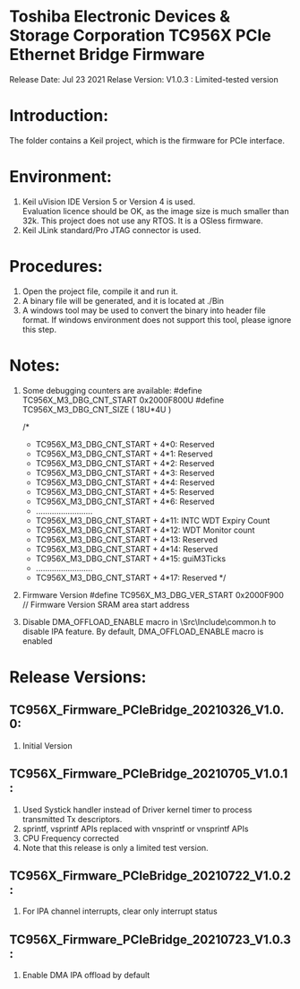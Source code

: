 # Toshiba Electronic Devices & Storage Corporation TC956X PCIe Ethernet Bridge Firmware

Release Date: Jul 23 2021
Relase Version: V1.0.3 : Limited-tested version


# Introduction:
The folder contains a Keil project, which is the firmware for PCIe interface.

# Environment:
1. Keil uVision IDE Version 5 or Version 4 is used.  
   Evaluation licence should be OK, as the image size is much smaller than 32k. This project does not
   use any RTOS. It is a OSless firmware.
2. Keil JLink standard/Pro JTAG connector is used.

# Procedures:
1. Open the project file, compile it and run it. 
2. A binary file will be generated, and it is located at ./Bin
3. A windows tool may be used to convert the binary into header file format. If windows environment
   does not support this tool, please ignore this step.

#  Notes:
1. Some debugging counters are available:
   #define TC956X_M3_DBG_CNT_START            0x2000F800U
   #define TC956X_M3_DBG_CNT_SIZE             ( 18U*4U )

    /*
    * TC956X_M3_DBG_CNT_START + 4*0:  Reserved
    * TC956X_M3_DBG_CNT_START + 4*1:   Reserved
    * TC956X_M3_DBG_CNT_START + 4*2:   Reserved
    * TC956X_M3_DBG_CNT_START + 4*3:   Reserved
    * TC956X_M3_DBG_CNT_START + 4*4:   Reserved
    * TC956X_M3_DBG_CNT_START + 4*5:   Reserved
    * TC956X_M3_DBG_CNT_START + 4*6:   Reserved
    *   .........................
    * TC956X_M3_DBG_CNT_START + 4*11:  INTC WDT Expiry Count
    * TC956X_M3_DBG_CNT_START + 4*12:  WDT Monitor count
    * TC956X_M3_DBG_CNT_START + 4*13:  Reserved
    * TC956X_M3_DBG_CNT_START + 4*14:  Reserved
    * TC956X_M3_DBG_CNT_START + 4*15:  guiM3Ticks
    *   .........................
    * TC956X_M3_DBG_CNT_START + 4*17:  Reserved
    */

2. Firmware Version
    #define TC956X_M3_DBG_VER_START      0x2000F900 // Firmware Version SRAM area start address

3. Disable DMA_OFFLOAD_ENABLE macro in \Src\Include\common.h to disable IPA feature.
   By default, DMA_OFFLOAD_ENABLE macro is enabled

# Release Versions:

## TC956X_Firmware_PCIeBridge_20210326_V1.0.0:
1. Initial Version

## TC956X_Firmware_PCIeBridge_20210705_V1.0.1:
1. Used Systick handler instead of Driver kernel timer to process transmitted Tx descriptors.
2. sprintf, vsprintf APIs replaced with vnsprintf or vnsprintf APIs
3. CPU Frequency corrected
4. Note that this release is only a limited test version.

## TC956X_Firmware_PCIeBridge_20210722_V1.0.2:
1. For IPA channel interrupts, clear only interrupt status

## TC956X_Firmware_PCIeBridge_20210723_V1.0.3:
1. Enable DMA IPA offload by default
